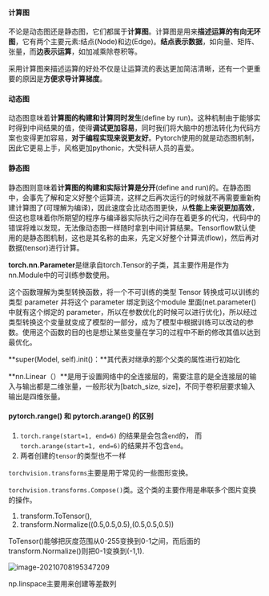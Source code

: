#### 计算图

不论是动态图还是静态图，它们都属于**计算图**。计算图是用来**描述运算的有向无环图**，它有两个主要元素:结点(Node)和边(Edge)。**结点表示数据**，如向量、矩阵、张量，而**边表示运算**，如加减乘除卷积等。

采用计算图来描述运算的好处不仅是让运算流的表达更加简洁清晰，还有一个更重要的原因是**方便求导计算梯度**。



#### 动态图

动态图意味着**计算图的构建和计算同时发生**(define by run)。这种机制由于能够实时得到中间结果的值，使得**调试更加容易**，同时我们将大脑中的想法转化为代码方案也变得更加容易，**对于编程实现来说更友好**。Pytorch使用的就是动态图机制，因此它更易上手，风格更加pythonic，大受科研人员的喜爱。



#### 静态图

静态图则意味着**计算图的构建和实际计算是分开**(define and run)的。在静态图中，会事先了解和定义好整个运算流，这样之后再次运行的时候就不再需要重新构建计算图了(可理解为编译)，因此速度会比动态图更快，从**性能上来说更加高效**，但这也意味着你所期望的程序与编译器实际执行之间存在着更多的代沟，代码中的错误将难以发现，无法像动态图一样随时拿到中间计算结果。Tensorflow默认使用的是静态图机制，这也是其名称的由来，先定义好整个计算流(flow)，然后再对数据(tensor)进行计算。



**torch.nn.Parameter**是继承自torch.Tensor的子类，其主要作用是作为nn.Module中的可训练参数使用。

这个函数理解为类型转换函数，将一个不可训练的类型 Tensor 转换成可以训练的类型 parameter 并将这个 parameter 绑定到这个module 里面(net.parameter() 中就有这个绑定的 parameter，所以在参数优化的时候可以进行优化)，所以经过类型转换这个变量就变成了模型的一部分，成为了模型中根据训练可以改动的参数。使用这个函数的目的也是想让某些变量在学习的过程中不断的修改其值以达到最优化。



 **super(Model, self).init()：**其代表对继承的那个父类的属性进行初始化

**nn.Linear（）**是用于设置网络中的全连接层的，需要注意的是全连接层的输入与输出都是二维张量，一般形状为[batch_size, size]，不同于卷积层要求输入输出是四维张量。

#### pytorch.range() 和 pytorch.arange() 的区别

1. `torch.range(start=1, end=6)` 的结果是会包含`end`的，
   而`torch.arange(start=1, end=6)`的结果并不包含`end`。
2. 两者创建的`tensor`的类型也不一样

`torchvision.transforms`主要是用于常见的一些图形变换。

`torchvision.transforms.Compose()`类。这个类的主要作用是串联多个图片变换的操作。

1. transform.ToTensor(),
2. transform.Normalize((0.5,0.5,0.5),(0.5,0.5,0.5))

ToTensor()能够把灰度范围从0-255变换到0-1之间，而后面的transform.Normalize()则把0-1变换到(-1,1).



![image-20210708195347209](C:\Users\xcd\AppData\Roaming\Typora\typora-user-images\image-20210708195347209.png)

np.linspace主要用来创建等差数列